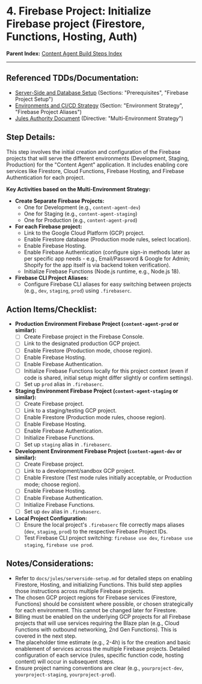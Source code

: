 # 4. Firebase Project: Initialize Firebase project (Firestore, Functions, Hosting, Auth)

**Parent Index:** [Content Agent Build Steps Index](index.md)

---

## Referenced TDDs/Documentation:
*   [Server-Side and Database Setup](../../jules/serverside-setup.md) (Sections: "Prerequisites", "Firebase Project Setup")
*   [Environments and CI/CD Strategy](../../jules/environments-and-cicd-strategy.md) (Section: "Environment Strategy", "Firebase Project Aliases")
*   [Jules Authority Document](../../jules.authority.md) (Directive: "Multi-Environment Strategy")

## Step Details:
This step involves the initial creation and configuration of the Firebase projects that will serve the different environments (Development, Staging, Production) for the "Content Agent" application. It includes enabling core services like Firestore, Cloud Functions, Firebase Hosting, and Firebase Authentication for each project.

**Key Activities based on the Multi-Environment Strategy:**

*   **Create Separate Firebase Projects:**
    *   One for Development (e.g., `content-agent-dev`)
    *   One for Staging (e.g., `content-agent-staging`)
    *   One for Production (e.g., `content-agent-prod`)
*   **For each Firebase project:**
    *   Link to the Google Cloud Platform (GCP) project.
    *   Enable Firestore database (Production mode rules, select location).
    *   Enable Firebase Hosting.
    *   Enable Firebase Authentication (configure sign-in methods later as per specific app needs - e.g., Email/Password & Google for Admin; Shopify for the app itself is via backend token verification).
    *   Initialize Firebase Functions (Node.js runtime, e.g., Node.js 18).
*   **Firebase CLI Project Aliases:**
    *   Configure Firebase CLI aliases for easy switching between projects (e.g., `dev`, `staging`, `prod`) using `.firebaserc`.

## Action Items/Checklist:

*   **Production Environment Firebase Project (`content-agent-prod` or similar):**
    *   [ ] Create Firebase project in the Firebase Console.
    *   [ ] Link to the designated production GCP project.
    *   [ ] Enable Firestore (Production mode, choose region).
    *   [ ] Enable Firebase Hosting.
    *   [ ] Enable Firebase Authentication.
    *   [ ] Initialize Firebase Functions locally for this project context (even if code is shared, initial setup might differ slightly or confirm settings).
    *   [ ] Set up `prod` alias in `.firebaserc`.
*   **Staging Environment Firebase Project (`content-agent-staging` or similar):**
    *   [ ] Create Firebase project.
    *   [ ] Link to a staging/testing GCP project.
    *   [ ] Enable Firestore (Production mode rules, choose region).
    *   [ ] Enable Firebase Hosting.
    *   [ ] Enable Firebase Authentication.
    *   [ ] Initialize Firebase Functions.
    *   [ ] Set up `staging` alias in `.firebaserc`.
*   **Development Environment Firebase Project (`content-agent-dev` or similar):**
    *   [ ] Create Firebase project.
    *   [ ] Link to a development/sandbox GCP project.
    *   [ ] Enable Firestore (Test mode rules initially acceptable, or Production mode; choose region).
    *   [ ] Enable Firebase Hosting.
    *   [ ] Enable Firebase Authentication.
    *   [ ] Initialize Firebase Functions.
    *   [ ] Set up `dev` alias in `.firebaserc`.
*   **Local Project Configuration:**
    *   [ ] Ensure the local project's `.firebaserc` file correctly maps aliases (`dev`, `staging`, `prod`) to the respective Firebase Project IDs.
    *   [ ] Test Firebase CLI project switching: `firebase use dev`, `firebase use staging`, `firebase use prod`.

## Notes/Considerations:
*   Refer to `docs/jules/serverside-setup.md` for detailed steps on enabling Firestore, Hosting, and initializing Functions. This build step applies those instructions across multiple Firebase projects.
*   The chosen GCP project regions for Firebase services (Firestore, Functions) should be consistent where possible, or chosen strategically for each environment. This cannot be changed later for Firestore.
*   Billing must be enabled on the underlying GCP projects for all Firebase projects that will use services requiring the Blaze plan (e.g., Cloud Functions with outbound networking, 2nd Gen Functions). This is covered in the next step.
*   The placeholder time estimate (e.g., 2-4h) is for the creation and basic enablement of services across the multiple Firebase projects. Detailed configuration of each service (rules, specific function code, hosting content) will occur in subsequent steps.
*   Ensure project naming conventions are clear (e.g., `yourproject-dev`, `yourproject-staging`, `yourproject-prod`).
